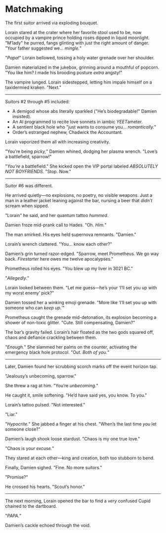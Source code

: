 # Matchmaking

The first suitor arrived via exploding bouquet.  

Lorain stared at the crater where her favorite stool used to be, now occupied by a vampire prince holding roses dipped in liquid moonlight. "M’lady" he purred, fangs glinting with *just* the right amount of danger. "Your father suggested we… *mingle.*"  

"*Papa!*" Lorain bellowed, tossing a holy water grenade over her shoulder.  

Damien materialized in the jukebox, grinning around a mouthful of popcorn. "You like him? I made his brooding posture *extra* angsty!"  

The vampire lunged. Lorain sidestepped, letting him impale himself on a taxidermied kraken. "Next."  

---  

Suitors #2 through #5 included:  
- A demigod whose abs literally sparkled ("He’s biodegradable!" Damien insisted).  
- An AI programmed to recite love sonnets in iambic *YEET*ameter.  
- A sentient black hole who "just wants to consume you… *romantically.*"  
- Order’s estranged nephew, Chadwick the Accountant.  

Lorain vaporized them all with increasing creativity.  

"You’re being *picky,*" Damien whined, dodging her plasma wrench. "Love’s a battlefield, sparrow!"  

"*You’re* a battlefield." She kicked open the VIP portal labeled *ABSOLUTELY NOT BOYFRIENDS*. "Stop. Now."  

---  

Suitor #6 was different.  

He arrived quietly—no explosions, no poetry, no visible weapons. Just a man in a leather jacket leaning against the bar, nursing a beer that *didn’t* scream when sipped.  

"Lorain" he said, and her quantum tattoo *hummed*.  

Damien froze mid-prank call to Hades. "Oh. *Him.*"  

The man smirked. His eyes held supernova remnants. "Damien."  

Lorain’s wrench clattered. "You… know each other?"  

Damien’s grin turned razor-edged. "Sparrow, meet Prometheus. We go way back. *Firestarter* here owes me twelve apocalypses."  

Prometheus rolled his eyes. "You blew up my liver in 3021 BC."  

"*Allegedly.*"  

Lorain looked between them. "Let me guess—he’s your ‘I’ll set you up with my worst enemy’ pick?"  

Damien tossed her a winking emoji grenade. "More like ‘I’ll set you up with someone who can *keep up.*’"  

Prometheus caught the grenade mid-detonation, its explosion becoming a shower of non-toxic glitter. "Cute. Still compensating, Damien?"  

The bar’s gravity failed. Lorain’s hair floated as the two gods squared off, chaos and defiance crackling between them.  

"*Enough.*" She slammed her palms on the counter, activating the emergency black hole protocol. "Out. *Both of you.*"  

---  

Later, Damien found her scrubbing scorch marks off the event horizon tap.  

"Jealousy’s unbecoming, sparrow."  

She threw a rag at him. "You’re *unbecoming.*"  

He caught it, smile softening. "He’d have said yes, you know. To you."  

Lorain’s tattoo pulsed. "Not interested."  

"Liar."  

"*Hypocrite.*" She jabbed a finger at his chest. "When’s the last time *you* let someone close?"  

Damien’s laugh shook loose stardust. "Chaos is my one true love."  

"Chaos is your *excuse.*"  

They stared at each other—king and creation, both too stubborn to bend.  

Finally, Damien sighed. "Fine. No more suitors."  

"Promise?"  

He crossed his hearts. "Scout’s honor."  

---  

The next morning, Lorain opened the bar to find a *very* confused Cupid chained to the dartboard.  

"*PAPA.*"  

Damien’s cackle echoed through the void.  
